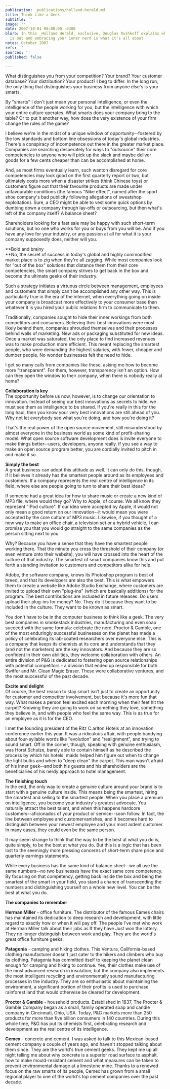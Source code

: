 ```yaml
---
publication: _publications/holland-herald.md
title: Think Like a Geek
subtitle: ''
image: ''
date: 2007-10-01 00:00:00 -0400
blurb: In this _Holland Herald_ exclusive, Douglas Rushkoff explains why outsourcing
  is out and embracing your inner nerd is what it's all about
notes: October 2007
refs: ''
sources: ''
published: false

---
```

What distinguishes you from your competition? Your brand? Your customer database? Your distribution? Your product? I beg to differ. In the long run, the only thing that distinguishes your business from anyone else's is your smarts.

By "smarts" I don't just mean your personal intelligence, or even the intelligence of the people working for you, but the intelligence with which your entire culture operates. What smarts does your company bring to the table? Or to put it another way, how does the very existence of your firm change the rules of the game?

I believe we're in the midst of a unique window of opportunity--fostered by the low standards and bottom line obsessions of today's global industries. There's a conspiracy of incompetence out there in the greater market place. Companies are searching desperately for ways to "outsource" their core competencies to anyone who will pick up the slack and maybe deliver goods for a few cents cheaper than can be accomplished at home.

And, as most firms eventually learn, such wanton disregard for core competencies may look good on the first quarterly report or two, but ultimately costs more when a disaster strikes (think Chinese toys) or customers figure out that their favourite products are made under unfavourable conditions (the famous "Nike effect", named after the sport shoe company's bad publicity following allegations of sweatshop exploitation). Sure, a CEO might be able to vest some quick options by dumbing down a company through lay-offs or outsourcing, but then what's left of the company itself? A balance sheet?

Shareholders looking for a fast sale may be happy with such short-term solutions, but no one who works for you or buys from you will be. And if you have any love for your industry, or any passion at all for what it is your company supposedly does, neither will you.

**Bold and brainy  
**No, the secret of success in today's global and highly commodified market place is to zig when they're all zagging. While most companies look for "out of the box" solutions that distance them from their core competencies, the smart company strives to get back in the box and become the ultimate geeks of their industry.

Such a strategy initiates a virtuous circle between management, employees and customers that simply can't be accomplished any other way. This is particularly true in the era of the internet, when everything going on inside your company is broadcast more effectively to your consumer base than whatever it is you hired your public relations firm to communicate to them.

Traditionally, companies sought to hide their inner workings from both competitors and consumers. Believing their best innovations were most likely behind them, companies shrouded themselves and their processes behind walls of marketing. New ads or packaging substituted for new ideas. Once a market was saturated, the only place to find increased revenues was to make production more efficient. This meant replacing the smartest people, who were demanding the highest salaries, with fewer, cheaper and dumber people. No wonder businesses felt the need to hide.

I get so many calls from companies like these, asking me how to become more "transparent". For them, however, transparency isn't an option. How can they open the window to their company, when there is nobody really at home?

**Collaboration is key**  
The opportunity before us now, however, is to change our orientation to innovation. Instead of seeing our best innovations as secrets to hide, we must see them as intelligence to be shared. If you're really in this for the long haul, then you know your very best innovations are still ahead of you. Why not let everybody see what you're doing, and how you're doing it?

That's the real power of the open source movement, still misunderstood by almost everyone in the business world as some kind of profit-sharing model. What open source software development does is invite everyone to make things better--users, developers, anyone really. If you see a way to make an open source program better, you are cordially invited to pitch in and make it so.

**Simply the best**  
A great business can adopt this attitude as well. It can only do this, though, if it believes it already has the smartest people around as its employees and customers. If a company represents the real centre of intelligence in its field, where else are people going to turn to share their best ideas?

If someone had a great idea for how to share music or create a new kind of MP3 file, where would they go? Why to Apple, of course. We all know they represent "iPod culture". If our idea were accepted by Apple, it would not only mean a good return on our innovation--it would mean you were accepted by the core culture of MP3 music. Likewise, if you thought of a new way to make an office chair, a television set or a hybrid vehicle, I can promise you that you would go straight to the same companies as the person sitting next to you.

Why? Because you have a sense that they have the smartest people working there. That the minute you cross the threshold of their company (or even venture onto their website), you will have crossed into the heart of the culture of that industry. The smartest of smart companies know this and put forth a standing invitation to customers and competitors alike for help.

Adobe, the software company, knows its Photoshop program is best of breed, and that its developers are also the best. This is what empowers them to create a website like Adobe Studio Exchange, where customers are invited to upload their own "plug-ins" (which are basically additions) for the program. The best contributions are included in future releases. Do users upload their plug-ins for money? No. They do it because they want to be included in the culture. They want to be known as smart.

You don't have to be in the computer business to think like a geek. The very best companies in smokestack industries, manufacturing and even soap succeed with the same formula: celebrate the nerd. Proctor & Gamble, one of the most enduringly successful businesses on the planet has made a policy of celebrating its lab-coated researchers over everyone else. This is a company that keeps its chemists at its core and understands that they (and not the marketers) are the key innovators. And because they are so confident in their own abilities, they welcome collaboration with others. An entire division of P&G is dedicated to fostering open source relationships with potential competitors - a division that ended up responsible for both Swiffer and Mr. Clean Magic Eraser. These were collaborative ventures, and the most successful of the past decade.

**Excite and delight**  
Of course, the best reason to stay smart isn't just to create an opportunity for customer and competitor involvement, but because it's more fun that way. What makes a person feel excited each morning when their feet hit the carpet? Knowing they are going to work on something they love, something they believe in, and with people who feel the same way. This is as true for an employee as it is for the CEO.

I met the founding president of the Ritz C.arlton Hotels at an innovation conference earlier this year. It was a ridiculous affair, with people bandying about four-syllable words like "evolution" and "realignment", and trying to sound smart. Off in the corner, though, speaking with genuine enthusiasm, was Horst Schulze, barely able to contain himself as he described the process by which his hotels' maids helped him figure out when to change the light bulbs and when to "deep clean" the carpet. This man wasn't afraid of his inner geek--and both his guests and his shareholders are the beneficiaries of his nerdy approach to hotel management.

**The finishing touch**  
In the end, the only way to create a genuine culture around your brand is to start with a genuine culture inside. This means being the smartest, hiring the smartest and selling to the smartest people. When you place a premium on intelligence, you become your industry's greatest advocate. You naturally attract the best talent, and when this happens hardcore customers--aficionados of your product or service--soon follow. In fact, the line between employee and customervanishes, and it becomes hard to distinguish between your newest employee and your most ardent customer. In many cases, they could even be the same person.

It may seem strange to think that the way to be the best at what you do is, quite simply, to be the best at what you do. But this is a logic that has been lost to the seemingly more pressing concerns of short-term share price and quarterly earnings statements.

While every business has the same kind of balance sheet--we all use the same numbers--no two businesses have the exact same core competency. By focusing on that competency, getting back inside the box and being the smartest of the smart in your field, you stand a chance of transcending the numbers and distinguishing yourself on a whole new level. You can be the best at what you do.

**The companies to remember**

**Herman Miller** - office furniture. The distributor of the famous Eames chairs has maintained its dedication to deep research and development, with little regard to exactly how or when it will pay off. The people I've met who work at Herman Miller talk about their jobs as If they have Just won the lottery. They no longer distinguish between work and play. They are the world's great office furniture geeks.

**Patagonia** - camping and hiking clothes. This Ventura, California-based clothing manufacturer doesn't just cater to the hikers and climbers who buy its clothing. Patagonia has committed itself to keeping the planet clean enough for camping and hiking to continue. Yes, their clothes make use of the most advanced research in insulation, but the company also implements the most intelligent recycling and environmentally sound manufacturing processes in the industry. They are so enthusiastic about maintaining the environment, a significant portion of their profits is used to purchase rainforest land that would otherwise be cleared for development.

**Proctor & Gamble** - household products. Established in 1837, The Procter & Gamble Company began as a small, family operated soap and candle company in Cincinnati, Ohio, USA. Today, P&G markets more than 250 products for more than five billion consumers in 140 countries. During this whole time, P&G has put its chemists first, celebrating research and development as the real centre of its intelligence.

**Cemex** - concrete and cement. I was asked to talk to this Mexican-based cement company a couple of years ago, and haven't stopped talking about them since. They are the world's true cement geeks. They kept me up all night telling me about why concrete is a superior road surface to asphalt, how to make mould-resistant cement and what measures can be taken to prevent environmental damage at a limestone mine. Thanks to a renewed focus on the raw smarts of its people, Cemex has grown from a small regional player to one of the world's top cement companies over the past decade.